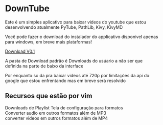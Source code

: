 # DownTube

Este é um simples aplicativo para baixar videos do youtube que estou desenvolvendo atualmente
PyTube, PathLib, Kivy, KivyMD

Você pode fazer o download do instalador do applicativo disponivel apenas para windows, em breve mais plataformas!

<a href="https://drive.google.com/file/d/13ys2gzZmw-dKO70ZQS11xu_x4YZpvp6n/view?usp=sharing">Download V0.1</a>

A pasta de Download padrão é Downloads do usúario a não ser que definida na parte de baixo da interface

Por enquanto so da pra baixar videos até 720p por limitações da api do google que estou enfrentando mas em breve será resolvido

<h2>Recursos que estão por vim</h2>
  Downloads de Playlist
  Tela de configuração para formatos </br>
  Converter audio em outros formatos além de MP3</br>
  converter videos em outros formatos além de MP4
